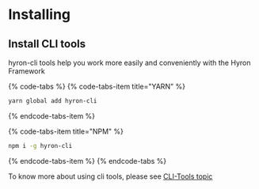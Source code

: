 # Installing

## Install CLI tools

hyron-cli tools help you work more easily and conveniently with the Hyron Framework

{% code-tabs %}
{% code-tabs-item title="YARN" %}
```bash
yarn global add hyron-cli
```
{% endcode-tabs-item %}

{% code-tabs-item title="NPM" %}
```bash
npm i -g hyron-cli
```
{% endcode-tabs-item %}
{% endcode-tabs %}

To know more about using cli tools, please see [CLI-Tools topic](ecosystem/general/cli-tools.md)



